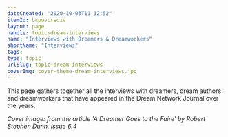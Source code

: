 ```yaml
---
dateCreated: "2020-10-03T11:32:52"
itemId: bcpovcrediv
layout: page
handle: topic~dream-interviews
name: "Interviews with Dreamers & Dreamworkers"
shortName: "Interviews"
tags:
type: topic
urlSlug: topic~dream-interviews
coverImg: cover-theme-dream-interviews.jpg
---
```


This page gathers together all the interviews with dreamers, dream authors and dreamworkers that have appeared in the Dream Network Journal over the years.

_Cover image: from the article 'A Dreamer Goes to the Faire' by Robert Stephen Dunn, [issue 6.4](../bcphbndh32i/6.4)_
